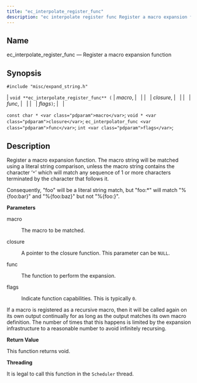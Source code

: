 ```yaml
---
title: "ec_interpolate_register_func"
description: "ec interpolate register func Register a macro expansion function void ec interpolate register func macro closure func flags const char macro void closure ec interpolator func func int flags Register a macro expansion function The macro string will be matched using a literal string comparison unless the macro string contains..."
---
```


<a name="apis.ec_interpolate_register_func"></a> 
## Name

ec_interpolate_register_func — Register a macro expansion function

## Synopsis

`#include "misc/expand_string.h"`

| `void **ec_interpolate_register_func** (` | <var class="pdparam">macro</var>, |   |
|   | <var class="pdparam">closure</var>, |   |
|   | <var class="pdparam">func</var>, |   |
|   | <var class="pdparam">flags</var>`)`; |   |

`const char * <var class="pdparam">macro</var>`;
`void * <var class="pdparam">closure</var>`;
`ec_interpolator_func <var class="pdparam">func</var>`;
`int <var class="pdparam">flags</var>`;<a name="idp53426416"></a> 
## Description

Register a macro expansion function. The macro string will be matched using a literal string comparison, unless the macro string contains the character ‘`*`’ which will match any sequence of 1 or more characters terminated by the character that follows it.

Consequently, "foo" will be a literal string match, but "foo:*" will match "%{foo:bar}" and "%{foo:baz}" but not "%{foo:}".

**<a name="idp53428880"></a> Parameters**

<dl class="variablelist">

<dt>macro</dt>

<dd>

The macro to be matched.

</dd>

<dt>closure</dt>

<dd>

A pointer to the closure function. This parameter can be `NULL`.

</dd>

<dt>func</dt>

<dd>

The function to perform the expansion.

</dd>

<dt>flags</dt>

<dd>

Indicate function capabilities. This is typically `0`.

</dd>

</dl>

If a macro is registered as a recursive macro, then it will be called again on its own output continually for as long as the output matches its own macro definition. The number of times that this happens is limited by the expansion infrastructure to a reasonable number to avoid infinitely recursing.

**<a name="idp53438880"></a> Return Value**

This function returns void.

**<a name="idp53439792"></a> Threading**

It is legal to call this function in the `Scheduler` thread.